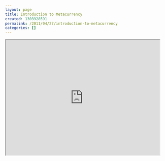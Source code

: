 ```yaml
---
layout: page
title: Introduction to Metacurrency
created: 1303928591
permalink: /2011/04/27/introduction-to-metacurrency
categories: []
---
```

<A NAME="Metacurrency"></A><p style="text-align: center;"><iframe src="http://player.vimeo.com/video/4448209?portrait=0&amp;color=006a8a" width="500" height="375" frameborder="5"></iframe></p>

